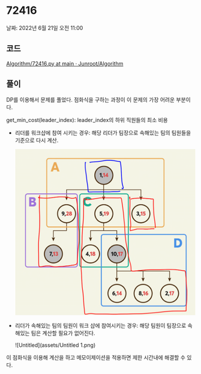 # 72416

날짜: 2022년 6월 21일 오전 11:00

## 코드

[Algorithm/72416.py at main · Junroot/Algorithm](https://github.com/Junroot/Algorithm/blob/main/programmers/72416.py)

## 풀이

DP를 이용해서 문제를 풀었다. 점화식을 구하는 과정이 이 문제의 가장 어려운 부분이다.

get_min_cost(leader_index): leader_index의 하위 직원들의 최소 비용

- 리더를 워크샵에 참여 시키는 경우: 해당 리더가 팀장으로 속해있는 팀의 팀원들을 기준으로 다시 계산.
  
    ![Untitled](assets/Untitled-4555538.png)
    
- 리더가 속해있는 팀의 팀원이 워크 샵에 참여시키는 경우: 해당 팀원이 팀장으로 속해있는 팀은 계산할 필요가 없어진다.
  
    ![Untitled](assets/Untitled 1.png)
    

이 점화식을 이용해 계산을 하고 메모이제이션을 적용하면 제한 시간내에 해결할 수 있다.